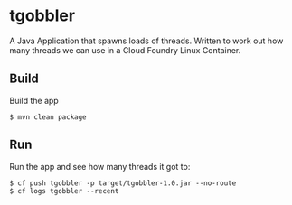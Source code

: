 tgobbler
========

A Java Application that spawns loads of threads. Written to work out how many threads we can use in a Cloud Foundry Linux Container.


Build
-----

Build the app

    $ mvn clean package
    
    
Run
---

Run the app and see how many threads it got to:

    $ cf push tgobbler -p target/tgobbler-1.0.jar --no-route
    $ cf logs tgobbler --recent
    
    
